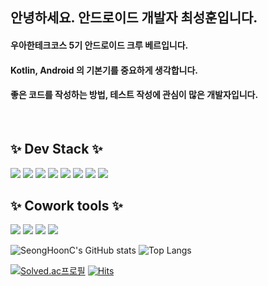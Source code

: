 <!--
**SeongHoonC/SeongHoonC** is a ✨ _special_ ✨ repository because its `README.md` (this file) appears on your GitHub profile.

Here are some ideas to get you started:
-->

<div align="left">
 
 ## 안녕하세요. 안드로이드 개발자 최성훈입니다.
 #### 우아한테크코스 5기 안드로이드 크루 베르입니다.  
 #### Kotlin, Android 의 기본기를 중요하게 생각합니다.
 #### 좋은 코드를 작성하는 방법, 테스트 작성에 관심이 많은 개발자입니다. 
 

  <br/>

 ## ✨ Dev Stack ✨
 
<div>
   <img src="https://img.shields.io/badge/Android-3DDD84.svg?style=flat-square&logo=android&logoColor=white"/>
<!--   <img src="https://img.shields.io/badge/JetPack-4285F4?style=flat-square&logo=Jetpack Compose&logoColor=white"> -->
   <img src="https://img.shields.io/badge/Kotlin-9d10cc?style=flat-square&logo=Kotlin&logoColor=white"/>
 <img src="https://img.shields.io/badge/Kotlin%20Coroutine-9d10cc?style=flat-square&logo=Kotlin&logoColor=white"/>
 <img src="https://img.shields.io/badge/Kotlin%20Flow-9d10cc?style=flat-square&logo=Kotlin&logoColor=white"/>
 <img src="https://img.shields.io/badge/Square-000000?style=flat-square&logo=Square&logoColor=white"/>
   <img src="https://img.shields.io/badge/Firebase-FFCA28?style=flat-square&logo=Firebase&logoColor=white"/>
   <img src="https://img.shields.io/badge/MVVM-000000?style=flat-square"/>
   <img src="https://img.shields.io/badge/MVP-000000?style=flat-square"/>
 
 <br/>
</div>

## ✨ Cowork tools ✨

<div>
 <img src="https://img.shields.io/badge/Android%20Studio-3DDD84.svg?style=flat-square&logo=android&logoColor=white"/> 
<img src="https://img.shields.io/badge/GitHub-181717?style=flat-square&logo=GitHub&logoColor=white"/>
 <img src="https://img.shields.io/badge/Notion-%23000000.svg?style=flat-square&logo=notion&logoColor=white"/>
 <img src="https://img.shields.io/badge/Figma-F24E1E?style=flat-square&logo=Figma&logoColor=white"/>
 
</div>
 
![SeongHoonC's GitHub stats](https://github-readme-stats-sigma-five.vercel.app/api?username=SeongHoonC&show_icons=true&theme=tokyonight)
![Top Langs](https://github-readme-stats-sigma-five.vercel.app/api/top-langs/?username=SeongHoonC&layout=compact&theme=tokyonight)
</div>

 [![Solved.ac프로필](http://mazassumnida.wtf/api/mini/generate_badge?boj=vrexpert2302)](https://solved.ac/vrexpert2302)
 [![Hits](https://hits.seeyoufarm.com/api/count/incr/badge.svg?url=https://github.com/SeongHoonC&count_bg=%2321B573&title_bg=%23A5CD39&icon=android.svg&icon_color=%23E7E7E7&title=hits&edge_flat=false)](https://hits.seeyoufarm.com)


